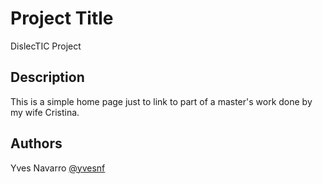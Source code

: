 # Project Title

DislecTIC Project

## Description

This is a simple home page just to link to part of a master's work done by my wife Cristina.

## Authors

Yves Navarro 
[@yvesnf](https://twitter.com/yvesnf)